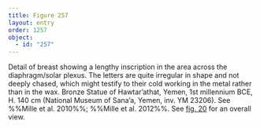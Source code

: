 ```yaml
---
title: Figure 257
layout: entry
order: 1257
object:
  - id: "257"
---
```


Detail of breast showing a lengthy inscription in the area across the diaphragm/solar plexus. The letters are quite irregular in shape and not deeply chased, which might testify to their cold working in the metal rather than in the wax. Bronze Statue of Hawtar’athat, Yemen, 1st millennium BCE, H. 140 cm (National Museum of Sana’a, Yemen, inv. YM 23206). See %%Mille et al. 2010%%; %%Mille et al. 2012%%. See [fig. 20](/visual-atlas/020/) for an overall view.
